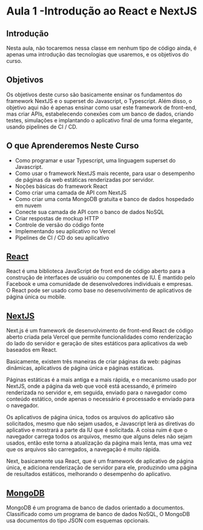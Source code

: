 # Aula 1 -Introdução ao React e NextJS

## Introdução

Nesta aula, não tocaremos nessa classe em nenhum tipo de código ainda, é apenas
uma introdução das tecnologias que usaremos, e os objetivos do curso.

## Objetivos

Os objetivos deste curso são basicamente ensinar os fundamentos do framework NextJS e o superset do Javascript, o 
Typescript. Além disso, o objetivo aqui não é apenas ensinar como usar este framework de front-end, mas criar APIs,
estabelecendo conexões com um banco de dados, criando testes, simulações e implantando o aplicativo final
de uma forma elegante, usando pipelines de CI / CD.

## O que Aprenderemos Neste Curso

- Como programar e usar Typescript, uma linguagem superset do Javascript.
- Como usar o framework NextJS mais recente, para usar o desempenho de páginas da web estáticas renderizadas por servidor.
- Noções básicas do framework React
- Como criar uma camada de API com NextJS
- Como criar uma conta MongoDB gratuita e banco de dados hospedado em nuvem
- Conecte sua camada de API com o banco de dados NoSQL
- Criar respostas de mockup HTTP
- Controle de versão do código fonte
- Implementando seu aplicativo no Vercel
- Pipelines de CI / CD do seu aplicativo


## [React](https://reactjs.org/)

React é uma biblioteca JavaScript de front end de código aberto para a construção de interfaces de usuário ou componentes de IU. É mantido
pelo Facebook e uma comunidade de desenvolvedores individuais e empresas. O React pode ser usado como base no desenvolvimento de
aplicativos de página única ou mobile.


## [NextJS](https://nextjs.org/)

Next.js é um framework de desenvolvimento de front-end React de código aberto criada pela Vercel que permite funcionalidades
como renderização do lado do servidor e geração de sites estáticos para aplicativos da web baseados em React.

Basicamente, existem três maneiras de criar páginas da web: páginas dinâmicas, aplicativos de página única e
páginas estáticas.

Páginas estáticas é a mais antiga e a mais rápida, e o mecanismo usado
por NextJS, onde a página da web que você está acessando, é primeiro renderizada no servidor e, em seguida,
enviado para o navegador como conteúdo estático, onde apenas o necessário é processado e enviado
para o navegador.

Os aplicativos de página única, todos os arquivos do aplicativo são solicitados, mesmo que não sejam usados, e
Javascript lerá as diretivas do aplicativo e mostrará a parte da IU que é solicitada. A coisa ruim
é que o navegador carrega todos os arquivos, mesmo que alguns deles não sejam usados, então este
torna a atualização da página mais lenta, mas uma vez que os arquivos são carregados, a navegação é muito rápida.

Next, basicamente usa React, que é um framework de aplicativo de página única, e adiciona renderização de servidor
para ele, produzindo uma página de resultados estáticos, melhorando o desempenho do aplicativo.

## [MongoDB](https://www.mongodb.com/2)

MongoDB é um programa de banco de dados orientado a documentos. Classificado como um programa de banco de dados NoSQL,
O MongoDB usa documentos do tipo JSON com esquemas opcionais.